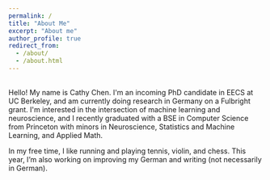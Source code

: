 ```yaml
---
permalink: /
title: "About Me"
excerpt: "About me"
author_profile: true
redirect_from:
  - /about/
  - /about.html
---
```

<br>
Hello! My name is Cathy Chen. I'm an incoming PhD candidate in EECS at UC Berkeley, and am currently doing research in Germany on a Fulbright grant. I'm interested in the intersection of machine learning and neuroscience, and I recently graduated with a BSE in Computer Science from Princeton with minors in Neuroscience, Statistics and Machine Learning, and Applied Math.

In my free time, I like running and playing tennis, violin, and chess. This year, I’m also working on improving my German and writing (not necessarily in German).
